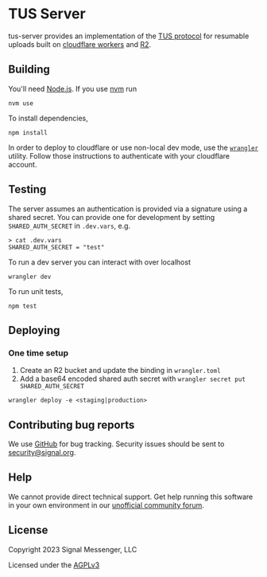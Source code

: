 TUS Server
==========

tus-server provides an implementation of the [TUS protocol](https://tus.io) for resumable uploads built on [cloudflare workers](https://www.cloudflare.com/products/workers/) and [R2](https://www.cloudflare.com/products/r2/). 

Building
--------

You'll need [Node.js](https://nodejs.org/). If you use [nvm](https://github.com/creationix/nvm) run
```
nvm use
```

To install dependencies,
```
npm install
```

In order to deploy to cloudflare or use non-local dev mode, use the [`wrangler`](https://developers.cloudflare.com/workers/wrangler/install-and-update/) utility. Follow those instructions to authenticate with your cloudflare account.

Testing
-------

The server assumes an authentication is provided via a signature using a shared secret. You can provide one for development by setting `SHARED_AUTH_SECRET` in `.dev.vars`, e.g.
```
> cat .dev.vars
SHARED_AUTH_SECRET = "test"
```

To run a dev server you can interact with over localhost
```
wrangler dev
```

To run unit tests,
```
npm test
```

Deploying
---------

### One time setup
1. Create an R2 bucket and update the binding in `wrangler.toml`
2. Add a base64 encoded shared auth secret with `wrangler secret put SHARED_AUTH_SECRET`

```
wrangler deploy -e <staging|production>
```

Contributing bug reports
------------------------

We use [GitHub][github issues] for bug tracking. Security issues should be sent to <a href="mailto:security@signal.org">security@signal.org</a>.

Help
----

We cannot provide direct technical support. Get help running this software in your own environment in our [unofficial community forum][community forum].

License
-------

Copyright 2023 Signal Messenger, LLC

Licensed under the [AGPLv3](LICENSE)

[github issues]: https://github.com/signalapp/tus-server/issues
[community forum]: https://community.signalusers.org
